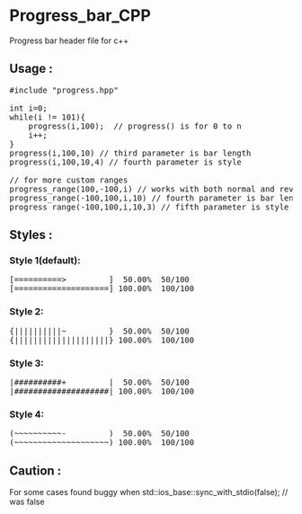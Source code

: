 # Progress_bar_CPP
Progress bar header file for c++

## Usage :
<pre>
#include "progress.hpp"

int i=0;
while(i != 101){
    progress(i,100);  // progress() is for 0 to n
    i++;
}
progress(i,100,10) // third parameter is bar length
progress(i,100,10,4) // fourth parameter is style

// for more custom ranges
progress_range(100,-100,i) // works with both normal and reverse iteration for( i : 100 to -100)
progress_range(-100,100,i,10) // fourth parameter is bar length
progress_range(-100,100,i,10,3) // fifth parameter is style
</pre>
## Styles :
### Style 1(default):
<pre>[==========>         ]  50.00%  50/100
[====================] 100.00%  100/100</pre>

### Style 2:
<pre>{||||||||||~         }  50.00%  50/100
{||||||||||||||||||||} 100.00%  100/100</pre>

### Style 3:
<pre>|##########+         |  50.00%  50/100
|####################| 100.00%  100/100</pre>

### Style 4:
<pre>(~~~~~~~~~~-         )  50.00%  50/100
(~~~~~~~~~~~~~~~~~~~~) 100.00%  100/100</pre>

## Caution :
For some cases found buggy when std::ios_base::sync_with_stdio(false); // was false
